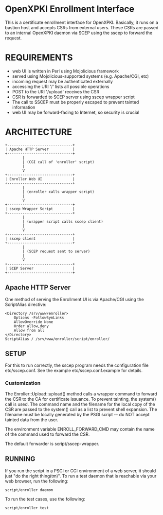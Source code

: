 # OpenXPKI Enrollment Interface

This is a certificate enrollment interface for OpenXPKI. Basically, it
runs on a bastion host and accepts CSRs from external users. These
CSRs are passed to an internal OpenXPKI daemon via SCEP using the sscep
to forward the request.

# REQUIREMENTS

* web UI is written in Perl using Mojolicious framework
* served using Mojolicious-supported systems (e.g. Apache/CGI, etc)
* incoming request may be authenticated externally
* accessing the URI '/' lists all possible operations
* POST to the URI '/upload' receives the CSR
* CSR is forwarded to SCEP server using sscep wrapper script
* The call to SSCEP must be properly escaped to prevent tainted information
* web UI may be forward-facing to Internet, so security is crucial

# ARCHITECTURE

	+------------------------------+
	| Apache HTTP Server           |
	+------------------------------+
			|
			| (CGI call of 'enroller' script)
			|
			V
	+------------------------------+
	| Enroller Web UI              |
	+------------------------------+
			|
			| (enroller calls wrapper script)
			|
			V
	+------------------------------+
	| sscep Wrapper Script         |
	+------------------------------+
			|
			| (wrapper script calls sscep client)
			|
			V
	+------------------------------+
	| sscep client                 |
	+------------------------------+
			|
			| (SCEP request sent to server)
			|
			V
	+------------------------------+
	| SCEP Server                  |
	+------------------------------+

## Apache HTTP Server

One method of serving the Enrollment UI is via Apache/CGI using the ScriptAlias directive:

    <Directory /srv/www/enroller>
		Options -FollowSymLinks
		AllowOverride None
		Order allow,deny
		Allow from all
	</Directory>
	ScriptAlias / /srv/www/enroller/script/enroller/
    

## SETUP

For this to run correctly, the sscep program needs the configuration file
etc/sscep.conf. See the example etc/sscep.conf.example for details.

### Customization

The Enroller::Upload::upload() method calls a wrapper command to forward
the CSR to the CA for certificate issuance. To prevent tainting, the 
system() call is used. The command name and the filename for the local
copy of the CSR are passed to the system() call as a list to prevent shell
expansion. The filename must be locally generated by the PSGI script -- do
NOT accept tainted data from the user.

The environment variable ENROLL\_FORWARD\_CMD may contain the name of the
command used to forward the CSR.

The default forwarder is script/sscep-wrapper.

## RUNNING

If you run the script in a PSGI or CGI environment of a web server, it should
just "do the right thing(tm)". To run a test daemon that is reachable via 
your web browser, run the following:

    script/enroller daemon

To run the test cases, use the following:

    script/enroller test


